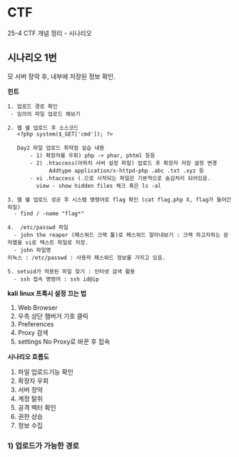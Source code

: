 # CTF

25-4 CTF 개념 정리 - 시나리오

## 시나리오 1번

모 서버 장악 후, 내부에 저장된 정보 확인.

**힌트**
```
1. 업로드 경로 확인
 - 임의의 파일 업로드 해보기

2. 웹 쉘 업로드 후 소스코드
   <?php system($_GET['cmd']); ?>

   Day2 파일 업로드 취약점 실습 내용
       - 1) 확장자를 우회) php -> phar, phtml 등등
       - 2) .htaccess(아파치 서버 설정 파일) 업로드 후 확장자 저장 설정 변경
             Addtype application/x-httpd-php .abc .txt .xyz 등
       - vi .htaccess (.으로 시작되는 파일은 기본적으로 숨김처리 되어있음.
         view - show hidden files 체크 혹은 ls -al

3. 웹 쉘 업로드 성공 후 시스템 명령어로 flag 확인 (cat flag.php X, flag가 들어간 파일)
  - find / -name "flag*"

4.  /etc/passwd 파일
  - john the reaper (패스워드 크랙 툴)로 패스워드 알아내보기 : 크랙 하고자하는 문자열을 vi로 텍스트 파일로 저장.
  - john 파일명
리눅스 : /etc/passwd : 사용자 패스워드 정보를 가지고 있음.

5. setuid가 적용된 파일 찾기 : 인터넷 검색 활용
  - ssh 접속 명령어 : ssh id@ip

```

**kali linux 프록시 설정 끄는 법**

1. Web Browser
2. 우측 상단 햄버거 기호 클릭
3. Preferences
4. Proxy 검색
5. settings No Proxy로 바꾼 후 접속

**시나리오 흐름도**

1. 파일 업로드기능 확인
2. 확장자 우회
3. 서버 장악
4. 계정 탈취
5. 공격 벡터 확인
6. 권한 상승
7. 정보 수집

### 1) 업로드가 가능한 경로



